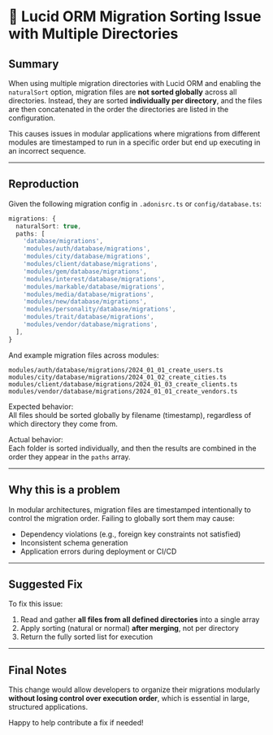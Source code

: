 # 🐛 Lucid ORM Migration Sorting Issue with Multiple Directories

## Summary

When using multiple migration directories with Lucid ORM and enabling the `naturalSort` option, migration files are **not sorted globally** across all directories. Instead, they are sorted **individually per directory**, and the files are then concatenated in the order the directories are listed in the configuration.

This causes issues in modular applications where migrations from different modules are timestamped to run in a specific order but end up executing in an incorrect sequence.

---

## Reproduction

Given the following migration config in `.adonisrc.ts` or `config/database.ts`:

```ts
migrations: {
  naturalSort: true,
  paths: [
    'database/migrations',
    'modules/auth/database/migrations',
    'modules/city/database/migrations',
    'modules/client/database/migrations',
    'modules/gem/database/migrations',
    'modules/interest/database/migrations',
    'modules/markable/database/migrations',
    'modules/media/database/migrations',
    'modules/new/database/migrations',
    'modules/personality/database/migrations',
    'modules/trait/database/migrations',
    'modules/vendor/database/migrations',
  ],
}
```

And example migration files across modules:

```
modules/auth/database/migrations/2024_01_01_create_users.ts
modules/city/database/migrations/2024_01_02_create_cities.ts
modules/client/database/migrations/2024_01_03_create_clients.ts
modules/vendor/database/migrations/2024_01_01_create_vendors.ts
```

Expected behavior:  
All files should be sorted globally by filename (timestamp), regardless of which directory they come from.

Actual behavior:  
Each folder is sorted individually, and then the results are combined in the order they appear in the `paths` array.

---

## Why this is a problem

In modular architectures, migration files are timestamped intentionally to control the migration order. Failing to globally sort them may cause:

- Dependency violations (e.g., foreign key constraints not satisfied)
- Inconsistent schema generation
- Application errors during deployment or CI/CD

---

## Suggested Fix

To fix this issue:

1. Read and gather **all files from all defined directories** into a single array
2. Apply sorting (natural or normal) **after merging**, not per directory
3. Return the fully sorted list for execution

---

## Final Notes

This change would allow developers to organize their migrations modularly **without losing control over execution order**, which is essential in large, structured applications.

Happy to help contribute a fix if needed!

